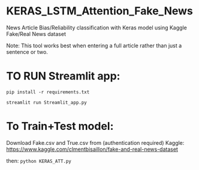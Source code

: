 # KERAS_LSTM_Attention_Fake_News
News Article Bias/Reliability classification with Keras model using Kaggle Fake/Real News dataset

Note: This tool works best when entering a full article rather than just a sentence or two.

# TO RUN Streamlit app:

`pip install -r requirements.txt`

`streamlit run Streamlit_app.py`

# To Train+Test model:

Download Fake.csv and True.csv from (authentication required) Kaggle:
https://www.kaggle.com/clmentbisaillon/fake-and-real-news-dataset

then:
`python KERAS_ATT.py`



